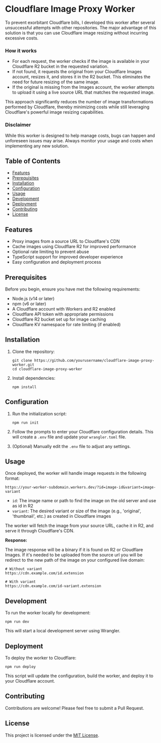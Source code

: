 # Cloudflare Image Proxy Worker

To prevent exorbitant Cloudflare bills, I developed this worker after several unsuccessful attempts with other repositories. The major advantage of this solution is that you can use Cloudflare image resizing without incurring excessive costs.

### How it works

- For each request, the worker checks if the image is available in your Cloudflare R2 bucket in the requested variation.
- If not found, it requests the original from your Cloudflare Images account, resizes it, and stores it in the R2 bucket. This eliminates the need for future resizing of the same image.
- If the original is missing from the Images account, the worker attempts to upload it using a live source URL that matches the requested image.

This approach significantly reduces the number of image transformations performed by Cloudflare, thereby minimizing costs while still leveraging Cloudflare's powerful image resizing capabilities. 

### Disclaimer

While this worker is designed to help manage costs, bugs can happen and unforeseen issues may arise. Always monitor your usage and costs when implementing any new solution.

## Table of Contents

- [Features](#features)
- [Prerequisites](#prerequisites)
- [Installation](#installation)
- [Configuration](#configuration)
- [Usage](#usage)
- [Development](#development)
- [Deployment](#deployment)
- [Contributing](#contributing)
- [License](#license)

## Features

- Proxy images from a source URL to Cloudflare's CDN
- Cache images using Cloudflare R2 for improved performance
- Optional rate limiting to prevent abuse
- TypeScript support for improved developer experience
- Easy configuration and deployment process

## Prerequisites

Before you begin, ensure you have met the following requirements:

- Node.js (v14 or later)
- npm (v6 or later)
- A Cloudflare account with Workers and R2 enabled
- Cloudflare API token with appropriate permissions
- Cloudflare R2 bucket set up for image caching
- Cloudflare KV namespace for rate limiting (if enabled)

## Installation

1. Clone the repository:
   ```
   git clone https://github.com/yourusername/cloudflare-image-proxy-worker.git
   cd cloudflare-image-proxy-worker
   ```

2. Install dependencies:
   ```
   npm install
   ```

## Configuration

1. Run the initialization script:
   ```
   npm run init
   ```

2. Follow the prompts to enter your Cloudflare configuration details. This will create a `.env` file and update your `wrangler.toml` file.

3. (Optional) Manually edit the `.env` file to adjust any settings.

## Usage

Once deployed, the worker will handle image requests in the following format:

```
https://your-worker-subdomain.workers.dev/?id=image-id&variant=image-variant
```

- `id`: The image name or path to find the image on the old server and use as id in R2
- `variant`: The desired variant or size of the image (e.g., 'original', 'thumbnail', etc.) as created in Cloudflare images

The worker will fetch the image from your source URL, cache it in R2, and serve it through Cloudflare's CDN.

**Response:**

The image response will be a binary if it is found on R2 or Cloudflare Images. If it's needed to be uploaded from the source url you will be redirect to the new path of the image on your configured live domain:

```
# Without variant
https://cdn.example.com/id.extension

# With variant
https://cdn.example.com/id-variant.extension
```



## Development

To run the worker locally for development:

```
npm run dev
```

This will start a local development server using Wrangler.

## Deployment

To deploy the worker to Cloudflare:

```
npm run deploy
```

This script will update the configuration, build the worker, and deploy it to your Cloudflare account.

## Contributing

Contributions are welcome! Please feel free to submit a Pull Request.

## License

This project is licensed under the [MIT License](LICENSE).